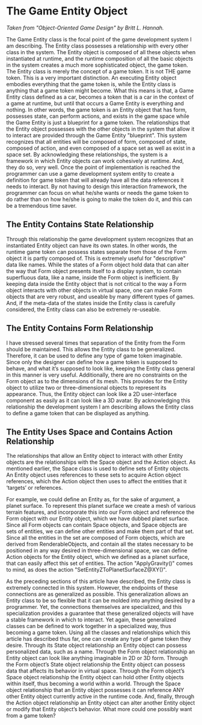 # The Game Entity Object #

_Taken from "Object-Oriented Game Design" by Britt L. Hannah._

The Game Entity class is the focal point of the game development system I am describing. The Entity class possesses a relationship with every other class in the system. The Entity object is composed of all these objects when instantiated at runtime, and the runtime composition of all the basic objects in the system creates a much more sophisticated object, the game token. The Entity class is merely the concept of a game token. It is not THE game token. This is a very important distinction. An executing Entity object embodies everything that the game token is, while the Entity class is anything that a game token might become. What this means is that, a Game Entity class defined as a car, becomes a token that is a car in the context of a game at runtime, but until that occurs a Game Entity is everything and nothing. In other words, the game token is an Entity object that has form, possesses state, can perform actions, and exists in the game space while the Game Entity is just a blueprint for a game token. The relationships that the Entity object possesses with the other objects in the system that allow it to interact are provided through the Game Entity "blueprint". This system recognizes that all entities will be composed of form, composed of state, composed of action, and even composed of a space set as well as exist in a space set. By acknowledging these relationships, the system is a framework in which Entity objects can work cohesively at runtime. And, they do so, very well. Once the point of implementation is reached the programmer can use a game development system entity to create a definition for game token that will already have all the data references it needs to interact. By not having to design this interaction framework, the programmer can focus on what he/she wants or needs the game token to do rather than on how he/she is going to make the token do it, and this can be a tremendous time saver.

## The Entity Contains State Relationship ##

Through this relationship the game development system recognizes that an instantiated Entity object can have its own states. In other words, the runtime game token can possess states separate from those of the Form object it is partly composed of. This is extremely useful for "descriptive" data like names. While the states of a Form object hold data that can alter the way that Form object presents itself to a display system, to contain superfluous data, like a name, inside the Form object is inefficient. By keeping data inside the Entity object that is not critical to the way a Form object interacts with other objects in virtual space, one can make Form objects that are very robust, and useable by many different types of games. And, if the meta-data of the states inside the Entity class is carefully considered, the Entity class can also be extremely re-useable.

## The Entity Contains Form Relationship ##

I have stressed several times that separation of the Entity from the Form should be maintained. This allows the Entity class to be generalized. Therefore, it can be used to define any type of game token imaginable. Since only the designer can define how a game token is supposed to behave, and what it’s supposed to look like, keeping the Entity class general in this manner is very useful. Additionally, there are no constraints on the Form object as to the dimensions of its mesh. This provides for the Entity object to utilize two or three-dimensional objects to represent its appearance. Thus, the Entity object can look like a 2D user-interface component as easily as it can look like a 3D avatar. By acknowledging this relationship the development system I am describing allows the Entity class to define a game token that can be displayed as anything.

## The Entity Uses Space and Contains Action Relationship ##

The relationships that allow an Entity object to interact with other Entity objects are the relationships with the Space object and the Action object. As mentioned earlier, the Space class is used to define sets of Entity objects. An Entity object uses references to these sets to acquire Action object references, which the Action object then uses to affect the entities that it ‘targets’ or references.

For example, we could define an Entity as, for the sake of argument, a planet surface. To represent this planet surface we create a mesh of various terrain features, and incorporate this into our Form object and reference the Form object with our Entity object, which we have dubbed planet surface. Since all Form objects can contain Space objects, and Space objects are sets of entities, we can define other entities and make them part of that set. Since all the entities in the set are composed of Form objects, which are derived from RenderableObjects, and contain all the states necessary to be positioned in any way desired in three-dimensional space, we can define Action objects for the Entity object, which we defined as a planet surface, that can easily affect this set of entities. The action "ApplyGravity()" comes to mind, as does the action "SetEntityZToPlanetSurfaceZ@XY()".

As the preceding sections of this article have described, the Entity class is extremely connected in this system. However, the endpoints of these connections are as generalized as possible. This generalization allows an Entity class to be so flexible that it can be molded into anything desired by a programmer. Yet, the connections themselves are specialized, and this specialization provides a guarantee that these generalized objects will have a stable framework in which to interact. Yet again, these generalized classes can be defined to work together in a specialized way, thus becoming a game token. Using all the classes and relationships which this article has described thus far, one can create any type of game token they desire. Through its State object relationship an Entity object can possess personalized data, such as a name. Through the Form object relationship an Entity object can look like anything imaginable in 2D or 3D form. Through the Form object’s State object relationship the Entity object can possess data that affects its behavior in virtual space. Through the Form object’s Space object relationship the Entity object can hold other Entity objects within itself, thus becoming a world within a world. Through the Space object relationship that an Entity object possesses it can reference ANY other Entity object currently active in the runtime code. And, finally, through the Action object relationship an Entity object can alter another Entity object or modify that Entity object’s behavior. What more could one possibly want from a game token?